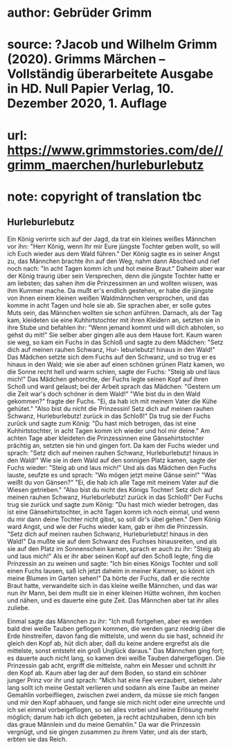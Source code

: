 # author: Gebrüder Grimm
# source: ?Jacob und Wilhelm Grimm (2020). Grimms Märchen – Vollständig überarbeitete Ausgabe in HD. Null Papier Verlag, 10. Dezember 2020, 1. Auflage
# url: https://www.grimmstories.com/de//grimm_maerchen/hurleburlebutz
# note: copyright of translation tbc

## Hurleburlebutz 

Ein König verirrte sich auf der Jagd, da trat ein kleines weißes
Männchen vor ihn: "Herr König, wenn Ihr mir Eure jüngste Tochter geben
wollt, so will ich Euch wieder aus dem Wald führen." Der König sagte es
in seiner Angst zu, das Männchen brachte ihn auf den Weg, nahm dann
Abschied und rief noch nach: "In acht Tagen komm ich und hol meine
Braut." Daheim aber war der König traurig über sein Versprechen, denn
die jüngste Tochter hatte er am liebsten; das sahen ihm die
Prinzessinnen an und wollten wissen, was ihm Kummer mache. Da mußt er's
endlich gestehen, er habe die jüngste von ihnen einem kleinen weißen
Waldmännchen versprochen, und das komme in acht Tagen und hole sie ab.
Sie sprachen aber, er solle gutes Muts sein, das Männchen wollten sie
schon anführen. Darnach, als der Tag kam, kleideten sie eine
Kuhhirtstochter mit ihren Kleidern an, setzten sie in ihre Stube und
befahlen ihr: "Wenn jemand kommt und will dich abholen, so gehst du
mit!" Sie selber aber gingen alle aus dem Hause fort. Kaum waren sie
weg, so kam ein Fuchs in das Schloß und sagte zu dem Mädchen: "Setz
dich auf meinen rauhen Schwanz, Hur- leburlebutz! hinaus in den Wald!"
Das Mädchen setzte sich dem Fuchs auf den Schwanz, und so trug er es
hinaus in den Wald; wie sie aber auf einen schönen grünen Platz kamen,
wo die Sonne recht hell und warm schien, sagte der Fuchs: "Steig ab und
laus mich!" Das Mädchen gehorchte, der Fuchs legte seinen Kopf auf
ihren Schoß und ward gelaust; bei der Arbeit sprach das Mädchen:
"Gestern um die Zeit war's doch schöner in dem Wald!" "Wie bist du
in den Wald gekommen?" fragte der Fuchs. "Ei, da hab ich mit meinem
Vater die Kühe gehütet." "Also bist du nicht die Prinzessin! Setz dich
auf meinen rauhen Schwanz, Hurleburlebutz! zurück in das Schloß!" Da
trug sie der Fuchs zurück und sagte zum König: "Du hast mich betrogen,
das ist eine Kuhhirtstochter, in acht Tagen komm ich wieder und hol mir
deine." Am achten Tage aber kleideten die Prinzessinnen eine
Gänsehirtstochter prächtig an, setzten sie hin und gingen fort. Da kam
der Fuchs wieder und sprach: "Setz dich auf meinen rauhen Schwanz,
Hurleburlebutz! hinaus in den Wald!" Wie sie in dem Wald auf den
sonnigen Platz kamen, sagte der Fuchs wieder: "Steig ab und laus
mich!" Und als das Mädchen den Fuchs lauste, seufzte es und sprach:
"Wo mögen jetzt meine Gänse sein!" "Was weißt du von Gänsen?" "Ei,
die hab ich alle Tage mit meinem Vater auf die Wiesen getrieben."
"Also bist du nicht des Königs Tochter! Setz dich auf meinen rauhen
Schwanz, Hurleburlebutz! zurück in das Schloß!" Der Fuchs trug sie
zurück und sagte zum König: "Du hast mich wieder betrogen, das ist eine
Gänsehirtstochter, in acht Tagen komm ich noch einmal, und wenn du mir
dann deine Tochter nicht gibst, so soll dir's übel gehen." Dem König
ward Angst, und wie der Fuchs wieder kam, gab er ihm die Prinzessin.
"Setz dich auf meinen rauhen Schwanz, Hurleburlebutz! hinaus in den
Wald!" Da mußte sie auf dem Schwanz des Fuchses hinausreiten, und als
sie auf den Platz im Sonnenschein kamen, sprach er auch zu ihr: "Steig
ab und laus mich!" Als er ihr aber seinen Kopf auf den Schoß legte,
fing die Prinzessin an zu weinen und sagte: "Ich bin eines Königs
Tochter und soll einen Fuchs lausen, saß ich jetzt daheim in meiner
Kammer, so könnt ich meine Blumen im Garten sehen!" Da hörte der Fuchs,
daß er die rechte Braut hatte, verwandelte sich in das kleine weiße
Männchen, und das war nun ihr Mann, bei dem mußt sie in einer kleinen
Hütte wohnen, ihm kochen und nähen, und es dauerte eine gute Zeit. Das
Männchen aber tat ihr alles zuliebe.

Einmal sagte das Männchen zu ihr: "Ich muß fortgehen, aber es werden
bald drei weiße Tauben geflogen kommen, die werden ganz niedrig über die
Erde hinstreifen, davon fang die mittelste, und wenn du sie hast,
schneid ihr gleich den Kopf ab, hüt dich aber, daß du keine andere
ergreifst als die mittelste, sonst entsteht ein groß Unglück daraus."
Das Männchen ging fort; es dauerte auch nicht lang, so kamen drei weiße
Tauben dahergeflogen. Die Prinzessin gab acht, ergriff die mittelste,
nahm ein Messer und schnitt ihr den Kopf ab. Kaum aber lag der auf dem
Boden, so stand ein schöner junger Prinz vor ihr und sprach: "Mich hat
eine Fee verzaubert, sieben Jahr lang sollt ich meine Gestalt verlieren
und sodann als eine Taube an meiner Gemahlin vorbeifliegen, zwischen
zwei andern, da müsse sie mich fangen und mir den Kopf abhauen, und
fange sie mich nicht oder eine unrechte und ich sei einmal
vorbeigeflogen, so sei alles vorbei und keine Erlösung mehr möglich;
darum hab ich dich gebeten, ja recht achtzuhaben, denn ich bin das graue
Männlein und du meine Gemahlin." Da war die Prinzessin vergnügt, und
sie gingen zusammen zu ihrem Vater, und als der starb, erbten sie das
Reich.
